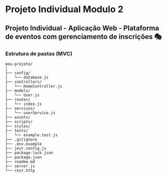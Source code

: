 # Projeto Individual Modulo 2

## Projeto Individual - Aplicação Web - Plataforma de eventos com gerenciamento de inscrições 🎭

### Estrutura de pastas (MVC)

```
meu-projeto/
│
├── config/               
│   └── database.js
├── controllers/           
│   └── HomeController.js
├── models/                
│   └── User.js
├── routes/                
│   └── index.js
├── services/              
│   └── userService.js
├── assets/                
├── scripts/              
├── styles/               
├── tests/                
│   └── example.test.js
├── .gitignore             
├── .env.example          
├── jest.config.js         
├── package-lock.json      
├── package.json          
├── readme.md              
├── server.js              
└── rest.http              

```
